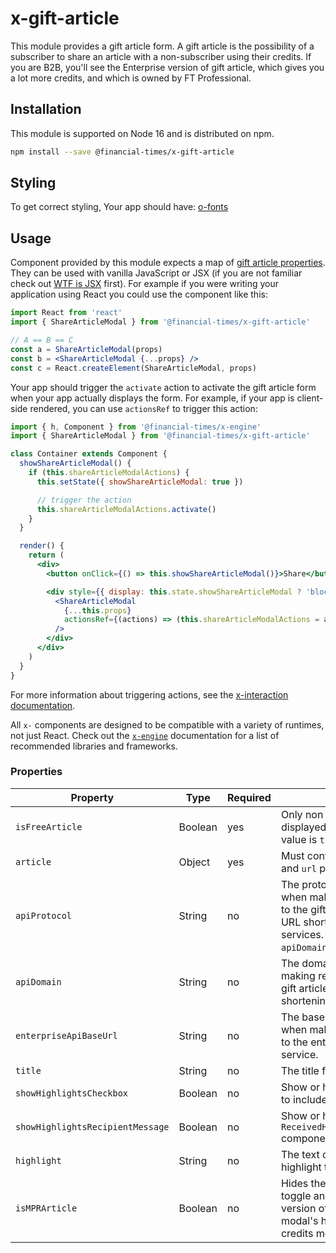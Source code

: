 # x-gift-article

This module provides a gift article form.
A gift article is the possibility of a subscriber to share an article with a non-subscriber using their credits.
If you are B2B, you'll see the Enterprise version of gift article, which gives you a lot more credits, and which is owned by FT Professional.

## Installation

This module is supported on Node 16 and is distributed on npm.

```bash
npm install --save @financial-times/x-gift-article
```

## Styling

To get correct styling, Your app should have:
[o-fonts](https://registry.origami.ft.com/components/o-fonts)

## Usage

Component provided by this module expects a map of [gift article properties](#properties). They can be used with vanilla JavaScript or JSX (if you are not familiar check out [WTF is JSX][jsx-wtf] first). For example if you were writing your application using React you could use the component like this:

```jsx
import React from 'react'
import { ShareArticleModal } from '@financial-times/x-gift-article'

// A == B == C
const a = ShareArticleModal(props)
const b = <ShareArticleModal {...props} />
const c = React.createElement(ShareArticleModal, props)
```

Your app should trigger the `activate` action to activate the gift article form when your app actually displays the form. For example, if your app is client-side rendered, you can use `actionsRef` to trigger this action:

```jsx
import { h, Component } from '@financial-times/x-engine'
import { ShareArticleModal } from '@financial-times/x-gift-article'

class Container extends Component {
  showShareArticleModal() {
    if (this.shareArticleModalActions) {
      this.setState({ showShareArticleModal: true })

      // trigger the action
      this.shareArticleModalActions.activate()
    }
  }

  render() {
    return (
      <div>
        <button onClick={() => this.showShareArticleModal()}>Share</button>

        <div style={{ display: this.state.showShareArticleModal ? 'block' : 'none' }}>
          <ShareArticleModal
            {...this.props}
            actionsRef={(actions) => (this.shareArticleModalActions = actions)}
          />
        </div>
      </div>
    )
  }
}
```

For more information about triggering actions, see the [x-interaction documentation][interaction].

All `x-` components are designed to be compatible with a variety of runtimes, not just React. Check out the [`x-engine`][engine] documentation for a list of recommended libraries and frameworks.

[jsx-wtf]: https://jasonformat.com/wtf-is-jsx/
[interaction]: /components/x-interaction#triggering-actions-externally
[engine]: https://github.com/Financial-Times/x-dash/tree/HEAD/packages/x-engine

### Properties

| Property                         | Type    | Required | Note                                                                                                                         |
| -------------------------------- | ------- | -------- | ---------------------------------------------------------------------------------------------------------------------------- |
| `isFreeArticle`                  | Boolean | yes      | Only non gift form is displayed when this value is `true`.                                                                   |
| `article`                        | Object  | yes      | Must contain `id`, `title` and `url` properties                                                                              |
| `apiProtocol`                    | String  | no       | The protocol to use when making requests to the gift article and URL shortening services. Ignored if `apiDomain` is not set. |
| `apiDomain`                      | String  | no       | The domain to use when making requests to the gift article and URL shortening services.                                      |
| `enterpriseApiBaseUrl`           | String  | no       | The base URL to use when making requests to the enterprise sharing service.                                                  |
| `title`                          | String  | no       | The title for the modal                                                                                                      |
| `showHighlightsCheckbox`         | Boolean | no       | Show or hide the option to include highlights                                                                                |
| `showHighlightsRecipientMessage` | Boolean | no       | Show or hide `ReceivedHighlightsAlert` component                                                                             |
| `highlight`                      | String  | no       | The text of the quote or highlight to be shared 
| `isMPRArticle`                   | Boolean | no       | Hides the sharing option toggle and displays MPR version of the copies of modal's header and zero credits message                                                                              |
